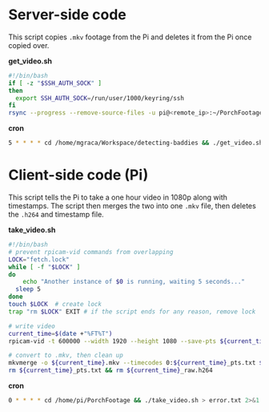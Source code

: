 # Server-side code
This script copies `.mkv` footage from the Pi and deletes it from the Pi once copied over.

**get_video.sh**
```bash
#!/bin/bash
if [ -z "$SSH_AUTH_SOCK" ]
then
  export SSH_AUTH_SOCK=/run/user/1000/keyring/ssh
fi
rsync --progress --remove-source-files -u pi@<remote_ip>:~/PorchFootage/*.mkv .
```

**cron**
```bash
5 * * * * cd /home/mgraca/Workspace/detecting-baddies && ./get_video.sh > error.txt 2>&1
```
# Client-side code (Pi)
This script tells the Pi to take a one hour video in 1080p along with timestamps. The script then merges the two into one `.mkv` file, then deletes the `.h264` and timestamp file.

**take_video.sh**
```bash
#!/bin/bash
# prevent rpicam-vid commands from overlapping
LOCK="fetch.lock"
while [ -f "$LOCK" ]
do
	echo "Another instance of $0 is running, waiting 5 seconds..."
  sleep 5
done
touch $LOCK  # create lock
trap "rm $LOCK" EXIT # if the script ends for any reason, remove lock

# write video
current_time=$(date +"%FT%T")
rpicam-vid -t 600000 --width 1920 --height 1080 --save-pts ${current_time}_pts.txt -o ${current_time}_raw.h264

# convert to .mkv, then clean up
mkvmerge -o ${current_time}.mkv --timecodes 0:${current_time}_pts.txt ${current_time}_raw.h264
rm ${current_time}_pts.txt && rm ${current_time}_raw.h264
```

**cron**
```bash
0 * * * * cd /home/pi/PorchFootage && ./take_video.sh > error.txt 2>&1
```

